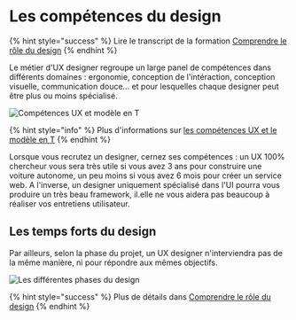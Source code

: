 # Les compétences du design

{% hint style="success" %}
Lire le transcript de la formation [Comprendre le rôle du design](https://app.gitbook.com/@beta-gouv/s/guide-se/design-et-experience-utilisateur/comprendre-le-role-du-design)
{% endhint %}

Le métier d'UX designer regroupe un large panel de compétences dans différents domaines : ergonomie, conception de l'intéraction, conception visuelle, communication douce... et pour lesquelles chaque designer peut être plus ou moins spécialisé.

![Comp&#xE9;tences UX et mod&#xE8;le en T](https://github.com/betagouv/doc.incubateur.net-communaute/tree/f652829fc5667c8b09c9fe1dbdc76fbea7065e7d/gerer-sa-startup-detat-ou-de-territoires-au-quotidien/jameliore-le-design-et-lexperience-utilisateur/.gitbook/assets/modele-en-t%20%281%29.png)

{% hint style="info" %}
Plus d'informations sur [les compétences UX et le modèle en T](https://blocnotes.iergo.fr/articles/competences-ux-et-modele-en-t/)
{% endhint %}

Lorsque vous recrutez un designer, cernez ses compétences : un UX 100% chercheur vous sera très utile si vous avez 3 ans pour construire une voiture autonome, un peu moins si vous avez 6 mois pour créer un service web. A l'inverse, un designer uniquement spécialisé dans l'UI pourra vous produire un très beau framework, il.elle ne vous aidera pas beaucoup à réaliser vos entretiens utilisateur.

## Les temps forts du design

Par ailleurs, selon la phase du projet, un UX designer n'interviendra pas de la même manière, ni pour répondre aux mêmes objectifs.

![Les diff&#xE9;rentes phases du design](https://github.com/betagouv/doc.incubateur.net-communaute/tree/f652829fc5667c8b09c9fe1dbdc76fbea7065e7d/gerer-sa-startup-detat-ou-de-territoires-au-quotidien/jameliore-le-design-et-lexperience-utilisateur/.gitbook/assets/phase-design.png)

{% hint style="success" %}
Plus de détails dans [Comprendre le rôle du design](https://app.gitbook.com/@beta-gouv/s/guide-se/design-et-experience-utilisateur/comprendre-le-role-du-design)
{% endhint %}

